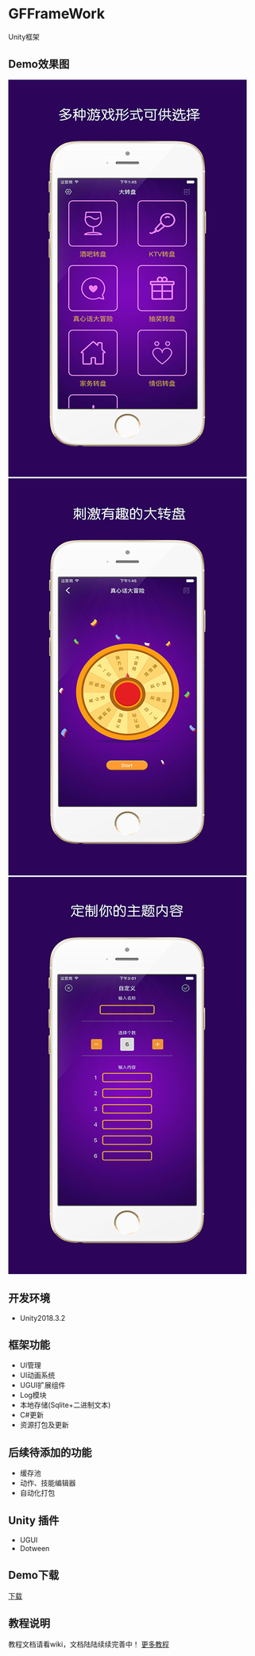 # GFFrameWork
Unity框架

## Demo效果图
![](png/33.png)
![](png/11.png)
![](png/22.png)

## 开发环境
* Unity2018.3.2

## 框架功能
* UI管理
* UI动画系统
* UGUI扩展组件
* Log模块
* 本地存储(Sqlite+二进制文本)
* C#更新
* 资源打包及更新

## 后续待添加的功能
* 缓存池
* 动作、技能编辑器
* 自动化打包

## Unity 插件
* UGUI
* Dotween

## Demo下载
[下载](http://staticresource-1251021262.cossh.myqcloud.com/test/dialgameUpdate%E5%A4%96%E7%BD%91%E7%89%88%E6%9C%AC.apk )

## 教程说明
教程文档请看wiki，文档陆陆续续完善中！
[更多教程](http://dingxiaowei.cn)
